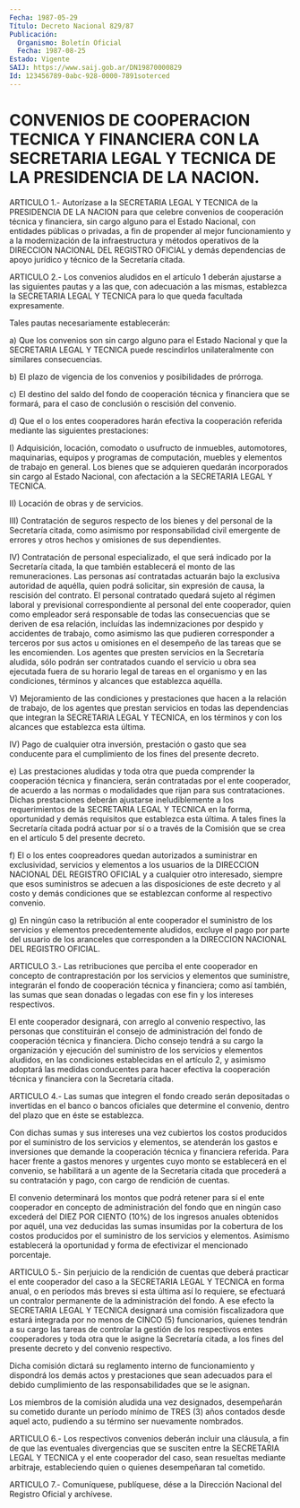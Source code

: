 ```yaml
---
Fecha: 1987-05-29
Título: Decreto Nacional 829/87
Publicación:
  Organismo: Boletín Oficial
  Fecha: 1987-08-25
Estado: Vigente
SAIJ: https://www.saij.gob.ar/DN19870000829
Id: 123456789-0abc-928-0000-7891soterced
---
```

# CONVENIOS DE COOPERACION TECNICA Y FINANCIERA CON LA SECRETARIA LEGAL Y TECNICA DE LA PRESIDENCIA DE LA NACION.

<a id="1"></a>
ARTICULO  1.-  Autorízase  a  la  SECRETARIA  LEGAL Y TECNICA de la PRESIDENCIA DE LA NACION para que celebre convenios  de cooperación técnica  y  financiera,  sin cargo alguno para el Estado  Nacional, con entidades públicas o privadas,  a  fin  de  propender  al mejor funcionamiento  y  a  la  modernización  de  la  infraestructura  y métodos  operativos de la DIRECCION NACIONAL DEL REGISTRO OFICIAL y demás dependencias  de  apoyo  jurídico  y técnico de la Secretaría citada.

<a id="2"></a>
ARTICULO  2.-  Los  convenios  aludidos  en  el  artículo 1 deberán ajustarse  a  las siguientes pautas y a las que, con  adecuación  a las mismas, establezca  la  SECRETARIA  LEGAL Y TECNICA para lo que queda facultada expresamente.

Tales pautas necesariamente establecerán:

a) Que los convenios son sin cargo alguno  para  el Estado Nacional y que la SECRETARIA LEGAL Y TECNICA puede rescindirlos unilateralmente con similares consecuencias.

b)  El  plazo  de  vigencia  de  los  convenios y posibilidades  de prórroga.

c)  El  destino  del  saldo  del  fondo  de cooperación  técnica  y financiera que se formará, para el caso de  conclusión  o rescisión del convenio.

d)  Que  el  o los entes cooperadores harán efectiva la cooperación referida mediante las siguientes prestaciones:

I)  Adquisición,  locación,  comodato  o  usufructo  de  inmuebles, automotores,  maquinarias,  equipos  y  programas  de  computación, muebles  y  elementos  de  trabajo  en  general. Los bienes que  se adquieren quedarán incorporados sin cargo  al  Estado Nacional, con afectación a la SECRETARIA LEGAL Y TECNICA.

II) Locación de obras y de servicios.

III) Contratación de seguros respecto de los bienes  y del personal de  la  Secretaría citada, como asimismo por responsabilidad  civil emergente de errores y otros hechos y omisiones de sus dependientes.

IV) Contratación  de  personal  especializado, el que será indicado por la Secretaría citada, la que  también  establecerá  el monto de las remuneraciones. Las personas así contratadas actuarán  bajo  la exclusiva    autoridad  de  aquélla,  quien  podrá  solicitar,  sin expresión  de  causa,   la  rescisión  del  contrato.  El  personal contratado  quedará  sujeto    al  régimen  laboral  y  previsional correspondiente  al  personal  del   ente  cooperador,  quien  como empleador  será  responsable  de  todas las  consecuencias  que  se deriven de esa relación, incluídas  las indemnizaciones por despido y accidentes de trabajo, como asimismo las que pudieren corresponder a terceros por sus actos  u  omisiones en el desempeño de  las  tareas  que  se les encomienden. Los agentes  que  presten servicios en la Secretaría  aludida,  sólo  podrán  ser contratados cuando  el servicio u obra sea ejecutada fuera de su horario  legal de tareas  en  el  organismo  y  en  las  condiciones,  términos  y alcances que establezca aquélla.

V)  Mejoramiento  de  las condiciones y prestaciones que hacen a la relación de trabajo, de  los agentes que prestan servicios en todas las dependencias que integran  la  SECRETARIA  LEGAL  Y TECNICA, en los  términos  y con los alcances que establezca esta última.

IV) Pago de cualquier  otra  inversión,  prestación o gasto que sea conducente para el cumplimiento de los fines  del presente decreto.

e)  Las prestaciones aludidas y toda otra que pueda  comprender  la cooperación  técnica  y  financiera,  serán contratadas por el ente cooperador, de acuerdo a las normas o modalidades  que  rijan  para sus    contrataciones.    Dichas   prestaciones  deberán  ajustarse ineludiblemente  a los requerimientos  de  la  SECRETARIA  LEGAL  Y TECNICA en la forma,  oportunidad y demás requisitos que establezca esta última. A tales fines  la  Secretaría  citada podrá actuar por sí  o  a  través de la Comisión que se crea en el  artículo  5  del presente decreto.

f) El o los  entes coopreadores quedan autorizados a suministrar en exclusividad,  servicios y elementos a los usuarios de la DIRECCION NACIONAL  DEL REGISTRO  OFICIAL  y  a  cualquier  otro  interesado, siempre que  esos  suministros  se  adecuen  a las disposiciones de este  decreto  y  al costo y demás condiciones que  se  establezcan conforme al respectivo convenio.

g) En ningún caso la  retribución  al ente cooperador el suministro de los servicios y elementos precedentemente  aludidos,  excluye el pago por parte del usuario de los aranceles que corresponden  a  la DIRECCION NACIONAL DEL REGISTRO OFICIAL.

<a id="3"></a>
ARTICULO  3.-  Las  retribuciones que perciba el ente cooperador en concepto de contraprestación  por  los  servicios  y  elementos que suministre,    integrarán  el  fondo  de  cooperación  técnica    y financiera; como  así también, las sumas que sean donadas o legadas con ese fin y los intereses respectivos.

El ente cooperador  designará,  con arreglo al convenio respectivo, las  personas que constituirán el  consejo  de  administración  del fondo  de  cooperación técnica y financiera. Dicho consejo tendrá a su  cargo  la  organización  y  ejecución  del  suministro  de  los servicios y  elementos aludidos, en las condiciones establecidas en el artículo 2,  y  asimismo  adoptará  las medidas conducentes para hacer  efectiva  la  cooperación  técnica  y    financiera  con  la Secretaría citada.

<a id="4"></a>
ARTICULO   4.-  Las  sumas  que  integren  el  fondo  creado  serán depositadas  o  invertidas  en  el  banco  o  bancos  oficiales que determine el convenio, dentro del plazo que en éste se  establezca.

Con  dichas  sumas  y  sus  intereses  una vez cubiertos los costos producidos  por  el  suministro de los servicios  y  elementos,  se atenderán  los gastos e  inversiones  que  demande  la  cooperación técnica y financiera  referida.  Para hacer frente a gastos menores y urgentes cuyo monto se establecerá  en el convenio, se habilitará a un agente de la Secretaría citada que procederá a su contratación  y  pago,  con  cargo de rendición  de  cuentas.

El convenio determinará los montos  que  podrá  retener  para sí el ente  cooperador  en  concepto  de administración del fondo que  en ningún caso excederá del DIEZ POR  CIENTO  (10%)  de  los  ingresos anuales  obtenidos por aquél, una vez deducidas las sumas insumidas por la cobertura  de los costos producidos por el suministro de los servicios y elementos.  Asimismo establecerá la oportunidad y forma de efectivizar el mencionado porcentaje.

<a id="5"></a>
ARTICULO  5.-  Sin  perjuicio de la rendición de cuentas que deberá practicar el ente cooperador  del  caso  a  la  SECRETARIA  LEGAL Y TECNICA  en  forma  anual,  o en períodos más breves si esta última así  lo  requiere,  se efectuará  un  contralor  permanente  de  la administración del fondo.  A  ese  efecto  la  SECRETARIA  LEGAL  Y TECNICA  designará  una comisión fiscalizadora que estará integrada por no menos de CINCO  (5) funcionarios, quienes tendrán a su cargo las  tareas  de controlar  la  gestión  de  los  respectivos  entes cooperadores y  toda otra que le asigne la Secretaría citada, a los fines  del  presente   decreto  y  del  convenio  respectivo.

Dicha comisión dictará  su  reglamento  interno de funcionamiento y dispondrá los demás actos y prestaciones  que  sean  adecuados para el debido cumplimiento de las responsabilidades que se  le asignan.

Los miembros de la comisión aludida una vez designados, desempeñarán  su  cometido  durante  un período mínimo de TRES  (3) años  contados  desde  aquel  acto,  pudiendo   a  su  término  ser nuevamente nombrados.

<a id="6"></a>
ARTICULO    6.-  Los  respectivos  convenios  deberán  incluir  una cláusula, a fin  de que las eventuales divergencias que se susciten entre la SECRETARIA  LEGAL Y TECNICA y el ente cooperador del caso, sean resueltas mediante  arbitraje,  estableciendo  quien o quienes desempeñaran tal cometido.

<a id="7"></a>
ARTICULO  7.- Comuníquese, publíquese, dése a la Dirección Nacional del Registro Oficial y archívese.